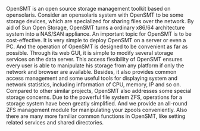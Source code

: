 OpenSMT is an open source storage management toolkit based on opensolaris. Consider an opensolaris system with OpenSMT to be some storage devices, which are specialized for sharing files over the network. By aid of Sun Open Storage, OpenSMT turns a ordinary x86/64 architecture system into a NAS/SAN appliance. An important topic for OpenSMT is to be cost-effective. It is very simple to deploy OpenSMT on a server or even a PC. And the operation of OpenSMT is designed to be convenient as far as possible.
Through its web GUI, it is simple to modify several storage services on the data server. This access flexibility of OpenSMT ensures every user is able to manipulate his storage from any platform if only the network and browser are available. Besides, it also provides common access management and some useful tools for displaying system and network statistics, including information of CPU, memory, IP and so on.
Compared to other similar projects, OpenSMT also addresses some special storage concerns. Due to the powerful file system ZFS, operations for a storage system have been greatly simplified. And we provide an all-round ZFS management module for manipulating your zpools conveniently. Also there are many more familiar common functions in OpenSMT, like setting related services and shared directories.